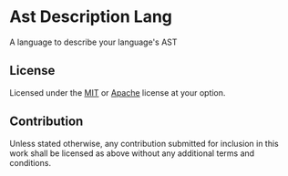 # Ast Description Lang

A language to describe your language's AST

## License

Licensed under the [MIT](LICENSE-MIT.txt) or [Apache](LICENSE-APACHE.txt)
license at your option.

## Contribution

Unless stated otherwise, any contribution submitted for inclusion in
this work shall be licensed as above without any additional terms
and conditions.
